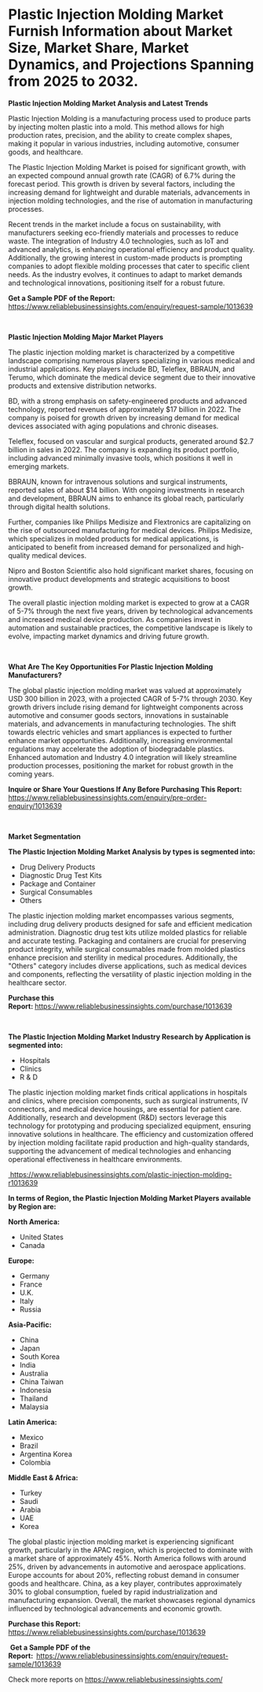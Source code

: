 <p><h1>Plastic Injection Molding Market Furnish Information about Market Size, Market Share, Market Dynamics, and Projections Spanning from 2025 to 2032.</h1></p><p><strong>Plastic Injection Molding Market Analysis and Latest Trends</strong></p>
<p><p>Plastic Injection Molding is a manufacturing process used to produce parts by injecting molten plastic into a mold. This method allows for high production rates, precision, and the ability to create complex shapes, making it popular in various industries, including automotive, consumer goods, and healthcare.</p><p>The Plastic Injection Molding Market is poised for significant growth, with an expected compound annual growth rate (CAGR) of 6.7% during the forecast period. This growth is driven by several factors, including the increasing demand for lightweight and durable materials, advancements in injection molding technologies, and the rise of automation in manufacturing processes. </p><p>Recent trends in the market include a focus on sustainability, with manufacturers seeking eco-friendly materials and processes to reduce waste. The integration of Industry 4.0 technologies, such as IoT and advanced analytics, is enhancing operational efficiency and product quality. Additionally, the growing interest in custom-made products is prompting companies to adopt flexible molding processes that cater to specific client needs. As the industry evolves, it continues to adapt to market demands and technological innovations, positioning itself for a robust future.</p></p>
<p><strong>Get a Sample PDF of the Report:&nbsp;</strong> <a href="https://www.reliablebusinessinsights.com/enquiry/request-sample/1013639?utm_campaign=2109&utm_medium=2&utm_source=Github&utm_content=ia&utm_term=18022025&utm_id=plastic-injection-molding">https://www.reliablebusinessinsights.com/enquiry/request-sample/1013639</a></p>
<p>&nbsp;</p>
<p><strong>Plastic Injection Molding Major Market Players</strong></p>
<p><p>The plastic injection molding market is characterized by a competitive landscape comprising numerous players specializing in various medical and industrial applications. Key players include BD, Teleflex, BBRAUN, and Terumo, which dominate the medical device segment due to their innovative products and extensive distribution networks.</p><p>BD, with a strong emphasis on safety-engineered products and advanced technology, reported revenues of approximately $17 billion in 2022. The company is poised for growth driven by increasing demand for medical devices associated with aging populations and chronic diseases.</p><p>Teleflex, focused on vascular and surgical products, generated around $2.7 billion in sales in 2022. The company is expanding its product portfolio, including advanced minimally invasive tools, which positions it well in emerging markets.</p><p>BBRAUN, known for intravenous solutions and surgical instruments, reported sales of about $14 billion. With ongoing investments in research and development, BBRAUN aims to enhance its global reach, particularly through digital health solutions.</p><p>Further, companies like Philips Medisize and Flextronics are capitalizing on the rise of outsourced manufacturing for medical devices. Philips Medisize, which specializes in molded products for medical applications, is anticipated to benefit from increased demand for personalized and high-quality medical devices.</p><p>Nipro and Boston Scientific also hold significant market shares, focusing on innovative product developments and strategic acquisitions to boost growth.</p><p>The overall plastic injection molding market is expected to grow at a CAGR of 5-7% through the next five years, driven by technological advancements and increased medical device production. As companies invest in automation and sustainable practices, the competitive landscape is likely to evolve, impacting market dynamics and driving future growth.</p></p>
<p>&nbsp;</p>
<p><strong>What Are The Key Opportunities For Plastic Injection Molding Manufacturers?</strong></p>
<p><p>The global plastic injection molding market was valued at approximately USD 300 billion in 2023, with a projected CAGR of 5-7% through 2030. Key growth drivers include rising demand for lightweight components across automotive and consumer goods sectors, innovations in sustainable materials, and advancements in manufacturing technologies. The shift towards electric vehicles and smart appliances is expected to further enhance market opportunities. Additionally, increasing environmental regulations may accelerate the adoption of biodegradable plastics. Enhanced automation and Industry 4.0 integration will likely streamline production processes, positioning the market for robust growth in the coming years.</p></p>
<p><strong>Inquire or Share Your Questions If Any Before Purchasing This Report:</strong> <a href="https://www.reliablebusinessinsights.com/enquiry/pre-order-enquiry/1013639?utm_campaign=2109&utm_medium=2&utm_source=Github&utm_content=ia&utm_term=18022025&utm_id=plastic-injection-molding">https://www.reliablebusinessinsights.com/enquiry/pre-order-enquiry/1013639</a></p>
<p>&nbsp;</p>
<p><strong>Market Segmentation</strong></p>
<p><strong>The Plastic Injection Molding Market Analysis by types is segmented into:</strong></p>
<p><ul><li>Drug Delivery Products</li><li>Diagnostic Drug Test Kits</li><li>Package and Container</li><li>Surgical Consumables</li><li>Others</li></ul></p>
<p><p>The plastic injection molding market encompasses various segments, including drug delivery products designed for safe and efficient medication administration. Diagnostic drug test kits utilize molded plastics for reliable and accurate testing. Packaging and containers are crucial for preserving product integrity, while surgical consumables made from molded plastics enhance precision and sterility in medical procedures. Additionally, the "Others" category includes diverse applications, such as medical devices and components, reflecting the versatility of plastic injection molding in the healthcare sector.</p></p>
<p><strong>Purchase this Report:&nbsp;</strong><a href="https://www.reliablebusinessinsights.com/purchase/1013639?utm_campaign=2109&utm_medium=2&utm_source=Github&utm_content=ia&utm_term=18022025&utm_id=plastic-injection-molding">https://www.reliablebusinessinsights.com/purchase/1013639</a></p>
<p>&nbsp;</p>
<p><strong>The Plastic Injection Molding Market Industry Research by Application is segmented into:</strong></p>
<p><ul><li>Hospitals</li><li>Clinics</li><li>R & D</li></ul></p>
<p><p>The plastic injection molding market finds critical applications in hospitals and clinics, where precision components, such as surgical instruments, IV connectors, and medical device housings, are essential for patient care. Additionally, research and development (R&D) sectors leverage this technology for prototyping and producing specialized equipment, ensuring innovative solutions in healthcare. The efficiency and customization offered by injection molding facilitate rapid production and high-quality standards, supporting the advancement of medical technologies and enhancing operational effectiveness in healthcare environments.</p></p>
<p><a href="https://www.reliablebusinessinsights.com/plastic-injection-molding-r1013639?utm_campaign=2109&utm_medium=2&utm_source=Github&utm_content=ia&utm_term=18022025&utm_id=plastic-injection-molding">&nbsp;https://www.reliablebusinessinsights.com/plastic-injection-molding-r1013639</a></p>
<p><strong>In terms of Region, the Plastic Injection Molding Market Players available by Region are:</strong></p>
<p>
    <p> <strong> North America: </strong>
        <ul>
            <li>United States</li>
            <li>Canada</li>
        </ul>
        </p> 
    <p> <strong> Europe: </strong>
        <ul>
            <li>Germany</li>
            <li>France</li>
            <li>U.K.</li>
            <li>Italy</li>
            <li>Russia</li>
        </ul>
        </p> 
    <p> <strong> Asia-Pacific: </strong>
        <ul>
            <li>China</li>
            <li>Japan</li>
            <li>South Korea</li>
            <li>India</li>
            <li>Australia</li>
            <li>China Taiwan</li>
            <li>Indonesia</li>
            <li>Thailand</li>
            <li>Malaysia</li>
        </ul>
        </p> 
    <p> <strong> Latin America: </strong>
        <ul>
            <li>Mexico</li>
            <li>Brazil</li>
            <li>Argentina Korea</li>
            <li>Colombia</li>
        </ul>
        </p> 
    <p> <strong> Middle East & Africa: </strong>
        <ul>
            <li>Turkey</li>
            <li>Saudi</li>
            <li>Arabia</li>
            <li>UAE</li>
            <li>Korea</li>
        </ul>
    </p>
    </p>
<p><p>The global plastic injection molding market is experiencing significant growth, particularly in the APAC region, which is projected to dominate with a market share of approximately 45%. North America follows with around 25%, driven by advancements in automotive and aerospace applications. Europe accounts for about 20%, reflecting robust demand in consumer goods and healthcare. China, as a key player, contributes approximately 30% to global consumption, fueled by rapid industrialization and manufacturing expansion. Overall, the market showcases regional dynamics influenced by technological advancements and economic growth.</p></p>
<p><strong>Purchase this Report: </strong><a href="https://www.reliablebusinessinsights.com/purchase/1013639?utm_campaign=2109&utm_medium=2&utm_source=Github&utm_content=ia&utm_term=18022025&utm_id=plastic-injection-molding">https://www.reliablebusinessinsights.com/purchase/1013639</a></p>
<p>&nbsp;<strong>Get a Sample PDF of the Report:&nbsp;&nbsp;</strong><a href="https://www.reliablebusinessinsights.com/enquiry/request-sample/1013639?utm_campaign=2109&utm_medium=2&utm_source=Github&utm_content=ia&utm_term=18022025&utm_id=plastic-injection-molding">https://www.reliablebusinessinsights.com/enquiry/request-sample/1013639</a></p>
<p><strong></strong></p>
<p>Check more reports on <a href="https://www.reliablebusinessinsights.com/?utm_campaign=2109&utm_medium=2&utm_source=Github&utm_content=ia&utm_term=18022025&utm_id=plastic-injection-molding">https://www.reliablebusinessinsights.com/</a></p>